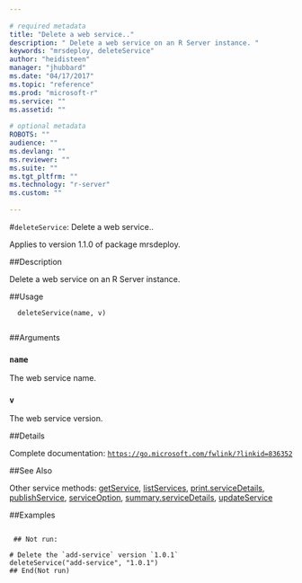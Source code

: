 ```yaml
--- 
 
# required metadata 
title: "Delete a web service.." 
description: " Delete a web service on an R Server instance. " 
keywords: "mrsdeploy, deleteService" 
author: "heidisteen" 
manager: "jhubbard" 
ms.date: "04/17/2017" 
ms.topic: "reference" 
ms.prod: "microsoft-r" 
ms.service: "" 
ms.assetid: "" 
 
# optional metadata 
ROBOTS: "" 
audience: "" 
ms.devlang: "" 
ms.reviewer: "" 
ms.suite: "" 
ms.tgt_pltfrm: "" 
ms.technology: "r-server" 
ms.custom: "" 
 
--- 
```

 
 
 
 
 #`deleteService`: Delete a web service..

 Applies to version 1.1.0 of package mrsdeploy.
 
 ##Description
 
Delete a web service on an R Server instance.
 
 
 ##Usage

```   
  deleteService(name, v)
 
```
 
 ##Arguments

   
  
 ### `name`
 The web service name. 
  
  
  
 ### `v`
 The web service version. 
  
 
 
 ##Details
 
Complete documentation: [`https://go.microsoft.com/fwlink/?linkid=836352`](https://go.microsoft.com/fwlink/?linkid=836352)

 
 
 ##See Also
 
Other service methods: [getService](../../mrsdeploy/packagehelp/getservice.md),
[listServices](../../mrsdeploy/packagehelp/listservices.md),
[print.serviceDetails](../../mrsdeploy/packagehelp/print.servicedetails.md),
[publishService](../../mrsdeploy/packagehelp/publishservice.md),
[serviceOption](../../mrsdeploy/packagehelp/serviceoption.md),
[summary.serviceDetails](../../mrsdeploy/packagehelp/summary.servicedetails.md),
[updateService](../../mrsdeploy/packagehelp/updateservice.md)
   
 ##Examples

 ```
   
  ## Not run:
 
# Delete the `add-service` version `1.0.1`
deleteService("add-service", "1.0.1")
 ## End(Not run) 
  
 
```
 
 

